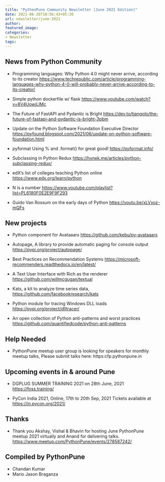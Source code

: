 ```yaml
---
title: "PythonPune Community Newsletter [June 2021 Edition]"
date: 2021-06-26T10:56:43+05:30
url: newsletter/june-2021
author:
featured_image:
categories:
- Newsletter
tags:
---
```


## News from Python Community

* Programming languages: Why Python 4.0 might never arrive, according to its creator 
  https://www.techrepublic.com/article/programming-languages-why-python-4-0-will-probably-never-arrive-according-to-its-creator/
  
* Simple python dockerfile w/ flask 
  https://www.youtube.com/watch?v=8V4UowjLIMc
  
* The Future of FastAPI and Pydantic is Bright 
  https://dev.to/tiangolo/the-future-of-fastapi-and-pydantic-is-bright-3pbm
  
* Update on the Python Software Foundation Executive Director 
  https://pyfound.blogspot.com/2021/06/update-on-python-software-foundation.html
  
* pyformat Using % and .format() for great good! 
  https://pyformat.info/
  
* Subclassing in Python Redux 
  https://hynek.me/articles/python-subclassing-redux/
 
* edX’s list of colleges teaching Python online 
  https://www.edx.org/learn/python

* N is a number 
  https://www.youtube.com/playlist?list=PL6180F0E2E9F9F293

* Guido Van Rossum on the early days of Python 
  https://youtu.be/xLVxoz-mQFs

## New projects
* Python component for Avataaars 
  https://github.com/kebu/py-avataaars
  
* Autopage, A library to provide automatic paging for console output 
  https://pypi.org/project/autopage/
  
* Best Practices on Recommendation Systems 
  https://microsoft-recommenders.readthedocs.io/en/latest/
  
* A Text User Interface with Rich as the renderer 
  https://github.com/willmcgugan/textual
  
* Kats, a kit to analyze time series data, 
  https://github.com/facebookresearch/kats
  
* Python module for tracing Windows DLL loads 
  https://pypi.org/project/dlltracer/
  
* An open collection of Python anti-patterns and worst practices 
  https://github.com/quantifiedcode/python-anti-patterns


## Help Needed

* PythonPune meetup user group is looking for speakers for monthly meetup talks,
  Please submit talks here: https:cfp.pythonpune.in

## Upcoming events in & around Pune
* DGPLUG SUMMER TRAINING 2021 on 28th June, 2021
  https://foss.training/

* PyCon India 2021, Online, 17th to 20th Sep, 2021
  Tickets available at https://in.pycon.org/2021/

## Thanks
* Thank you Akshay, Vishal & Bhavin for hosting June PythonPune meetup 2021 virtually and Anand for delivering talks. 
  https://www.meetup.com/PythonPune/events/278587242/

## Compiled by PythonPune
* Chandan Kumar
* Mario Jason Braganza